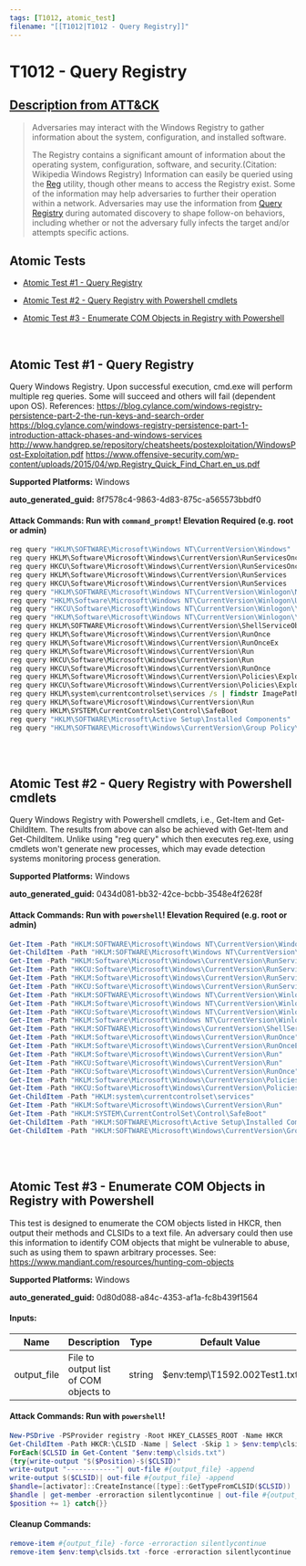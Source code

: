 ```yaml
---
tags: [T1012, atomic_test]
filename: "[[T1012|T1012 - Query Registry]]"
---
```


# T1012 - Query Registry
## [Description from ATT&CK](https://attack.mitre.org/techniques/T1012)
<blockquote>Adversaries may interact with the Windows Registry to gather information about the system, configuration, and installed software.

The Registry contains a significant amount of information about the operating system, configuration, software, and security.(Citation: Wikipedia Windows Registry) Information can easily be queried using the [Reg](https://attack.mitre.org/software/S0075) utility, though other means to access the Registry exist. Some of the information may help adversaries to further their operation within a network. Adversaries may use the information from [Query Registry](https://attack.mitre.org/techniques/T1012) during automated discovery to shape follow-on behaviors, including whether or not the adversary fully infects the target and/or attempts specific actions.</blockquote>

## Atomic Tests

- [Atomic Test #1 - Query Registry](#atomic-test-1---query-registry)

- [Atomic Test #2 - Query Registry with Powershell cmdlets](#atomic-test-2---query-registry-with-powershell-cmdlets)

- [Atomic Test #3 - Enumerate COM Objects in Registry with Powershell](#atomic-test-3---enumerate-com-objects-in-registry-with-powershell)


<br/>

## Atomic Test #1 - Query Registry
Query Windows Registry.
Upon successful execution, cmd.exe will perform multiple reg queries. Some will succeed and others will fail (dependent upon OS).
References:
https://blog.cylance.com/windows-registry-persistence-part-2-the-run-keys-and-search-order
https://blog.cylance.com/windows-registry-persistence-part-1-introduction-attack-phases-and-windows-services
http://www.handgrep.se/repository/cheatsheets/postexploitation/WindowsPost-Exploitation.pdf
https://www.offensive-security.com/wp-content/uploads/2015/04/wp.Registry_Quick_Find_Chart.en_us.pdf

**Supported Platforms:** Windows


**auto_generated_guid:** 8f7578c4-9863-4d83-875c-a565573bbdf0






#### Attack Commands: Run with `command_prompt`!  Elevation Required (e.g. root or admin) 


```cmd
reg query "HKLM\SOFTWARE\Microsoft\Windows NT\CurrentVersion\Windows"
reg query HKLM\Software\Microsoft\Windows\CurrentVersion\RunServicesOnce
reg query HKCU\Software\Microsoft\Windows\CurrentVersion\RunServicesOnce
reg query HKLM\Software\Microsoft\Windows\CurrentVersion\RunServices
reg query HKCU\Software\Microsoft\Windows\CurrentVersion\RunServices
reg query "HKLM\SOFTWARE\Microsoft\Windows NT\CurrentVersion\Winlogon\Notify"
reg query "HKLM\Software\Microsoft\Windows NT\CurrentVersion\Winlogon\Userinit"
reg query "HKCU\Software\Microsoft\Windows NT\CurrentVersion\Winlogon\\Shell"
reg query "HKLM\Software\Microsoft\Windows NT\CurrentVersion\Winlogon\\Shell"
reg query HKLM\SOFTWARE\Microsoft\Windows\CurrentVersion\ShellServiceObjectDelayLoad
reg query HKLM\Software\Microsoft\Windows\CurrentVersion\RunOnce
reg query HKLM\Software\Microsoft\Windows\CurrentVersion\RunOnceEx
reg query HKLM\Software\Microsoft\Windows\CurrentVersion\Run
reg query HKCU\Software\Microsoft\Windows\CurrentVersion\Run
reg query HKCU\Software\Microsoft\Windows\CurrentVersion\RunOnce
reg query HKLM\Software\Microsoft\Windows\CurrentVersion\Policies\Explorer\Run
reg query HKCU\Software\Microsoft\Windows\CurrentVersion\Policies\Explorer\Run
reg query HKLM\system\currentcontrolset\services /s | findstr ImagePath 2>nul | findstr /Ri ".*\.sys$"
reg query HKLM\Software\Microsoft\Windows\CurrentVersion\Run
reg query HKLM\SYSTEM\CurrentControlSet\Control\SafeBoot
reg query "HKLM\SOFTWARE\Microsoft\Active Setup\Installed Components"
reg query "HKLM\SOFTWARE\Microsoft\Windows\CurrentVersion\Group Policy\Scripts\Startup"
```






<br/>
<br/>

## Atomic Test #2 - Query Registry with Powershell cmdlets
Query Windows Registry with Powershell cmdlets, i.e., Get-Item and Get-ChildItem. The results from above can also be achieved with Get-Item and Get-ChildItem.
Unlike using "reg query" which then executes reg.exe, using cmdlets won't generate new processes, which may evade detection systems monitoring process generation.

**Supported Platforms:** Windows


**auto_generated_guid:** 0434d081-bb32-42ce-bcbb-3548e4f2628f






#### Attack Commands: Run with `powershell`!  Elevation Required (e.g. root or admin) 


```powershell
Get-Item -Path "HKLM:SOFTWARE\Microsoft\Windows NT\CurrentVersion\Windows"
Get-ChildItem -Path "HKLM:SOFTWARE\Microsoft\Windows NT\CurrentVersion\" | findstr Windows
Get-Item -Path "HKLM:Software\Microsoft\Windows\CurrentVersion\RunServicesOnce"
Get-Item -Path "HKCU:Software\Microsoft\Windows\CurrentVersion\RunServicesOnce"
Get-Item -Path "HKLM:Software\Microsoft\Windows\CurrentVersion\RunServices"
Get-Item -Path "HKCU:Software\Microsoft\Windows\CurrentVersion\RunServices"
Get-Item -Path "HKLM:SOFTWARE\Microsoft\Windows NT\CurrentVersion\Winlogon\Notify"
Get-Item -Path "HKLM:Software\Microsoft\Windows NT\CurrentVersion\Winlogon\Userinit"
Get-Item -Path "HKCU:Software\Microsoft\Windows NT\CurrentVersion\Winlogon\\Shell"
Get-Item -Path "HKLM:Software\Microsoft\Windows NT\CurrentVersion\Winlogon\\Shell"
Get-Item -Path "HKLM:SOFTWARE\Microsoft\Windows\CurrentVersion\ShellServiceObjectDelayLoad"
Get-Item -Path "HKLM:Software\Microsoft\Windows\CurrentVersion\RunOnce"
Get-Item -Path "HKLM:Software\Microsoft\Windows\CurrentVersion\RunOnceEx"
Get-Item -Path "HKLM:Software\Microsoft\Windows\CurrentVersion\Run"
Get-Item -Path "HKCU:Software\Microsoft\Windows\CurrentVersion\Run"
Get-Item -Path "HKCU:Software\Microsoft\Windows\CurrentVersion\RunOnce"
Get-Item -Path "HKLM:Software\Microsoft\Windows\CurrentVersion\Policies\Explorer\Run"
Get-Item -Path "HKCU:Software\Microsoft\Windows\CurrentVersion\Policies\Explorer\Run"
Get-ChildItem -Path "HKLM:system\currentcontrolset\services" 
Get-Item -Path "HKLM:Software\Microsoft\Windows\CurrentVersion\Run"
Get-Item -Path "HKLM:SYSTEM\CurrentControlSet\Control\SafeBoot"
Get-ChildItem -Path "HKLM:SOFTWARE\Microsoft\Active Setup\Installed Components"
Get-ChildItem -Path "HKLM:SOFTWARE\Microsoft\Windows\CurrentVersion\Group Policy\Scripts\Startup"
```






<br/>
<br/>

## Atomic Test #3 - Enumerate COM Objects in Registry with Powershell
This test is designed to enumerate the COM objects listed in HKCR, then output their methods and CLSIDs to a text file.
An adversary could then use this information to identify COM objects that might be vulnerable to abuse, such as using them to spawn arbitrary processes. 
See: https://www.mandiant.com/resources/hunting-com-objects

**Supported Platforms:** Windows


**auto_generated_guid:** 0d80d088-a84c-4353-af1a-fc8b439f1564





#### Inputs:
| Name | Description | Type | Default Value |
|------|-------------|------|---------------|
| output_file | File to output list of COM objects to | string | $env:temp&#92;T1592.002Test1.txt|


#### Attack Commands: Run with `powershell`! 


```powershell
New-PSDrive -PSProvider registry -Root HKEY_CLASSES_ROOT -Name HKCR
Get-ChildItem -Path HKCR:\CLSID -Name | Select -Skip 1 > $env:temp\clsids.txt
ForEach($CLSID in Get-Content "$env:temp\clsids.txt")
{try{write-output "$($Position)-$($CLSID)"
write-output "------------"| out-file #{output_file} -append
write-output $($CLSID)| out-file #{output_file} -append
$handle=[activator]::CreateInstance([type]::GetTypeFromCLSID($CLSID))
$handle | get-member -erroraction silentlycontinue | out-file #{output_file} -append
$position += 1} catch{}}
```

#### Cleanup Commands:
```powershell
remove-item #{output_file} -force -erroraction silentlycontinue
remove-item $env:temp\clsids.txt -force -erroraction silentlycontinue
```





<br/>
